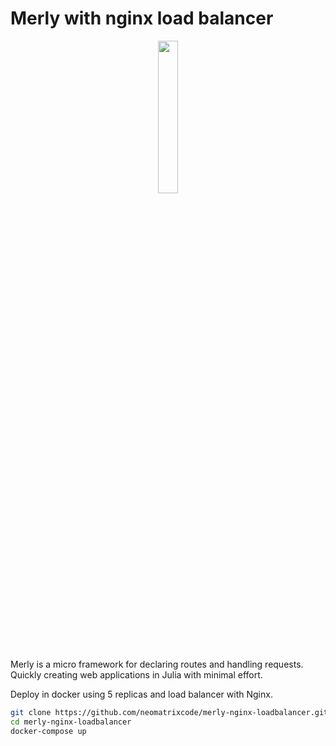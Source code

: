 # Merly with nginx load balancer

<p align="center"><img src="https://github.com/neomatrixcode/Merly.jl/blob/master/merly.png" width="25%" ></p>
Merly is a micro framework for declaring routes and handling requests. Quickly creating web applications in Julia with minimal effort.


Deploy in docker using 5 replicas and load balancer with Nginx.

```bash
git clone https://github.com/neomatrixcode/merly-nginx-loadbalancer.git
cd merly-nginx-loadbalancer
docker-compose up
```
